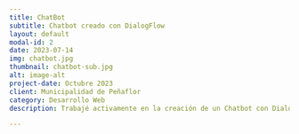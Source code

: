 ```yaml
---
title: ChatBot
subtitle: Chatbot creado con DialogFlow
layout: default
modal-id: 2
date: 2023-07-14
img: chatbot.jpg
thumbnail: chatbot-sub.jpg
alt: image-alt
project-date: Octubre 2023
client: Municipalidad de Peñaflor
category: Desarrollo Web
description: Trabajé activamente en la creación de un Chatbot con DialogFlow, desde la concepción del proyecto, entrenamiento del Chatbot y posterior implementación a las páginas municipales de Péñaflor.

---
```

